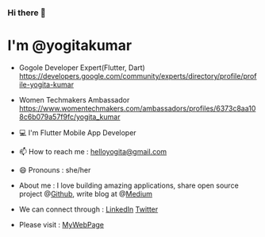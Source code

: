 ### Hi there 👋
# I'm @yogitakumar

- Gogole Developer Expert(Flutter, Dart)
 https://developers.google.com/community/experts/directory/profile/profile-yogita-kumar

- Women Techmakers Ambassador
https://www.womentechmakers.com/ambassadors/profiles/6373c8aa108c6b079a57f9fc/yogita_kumar

- 💻 I'm Flutter Mobile App Developer

- 📫 How to reach me : helloyogita@gmail.com

- 😄 Pronouns : she/her
 
- About me : I love building amazing applications, share open source project @[Github](https://github.com/yogitakumar), write blog at @[Medium](https://helloyogita.medium.com/)

- We can connect through : [LinkedIn](https://www.linkedin.com/in/yogitakumar05/) [Twitter](https://twitter.com/YogitaKumar05)

- Please visit : [MyWebPage](https://yogitakumar.github.io/)
